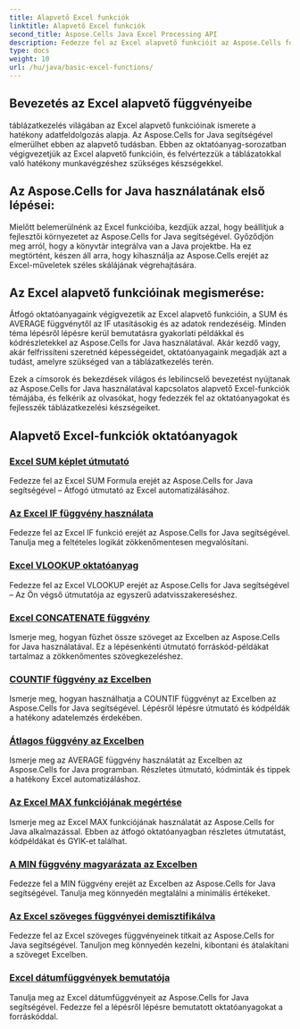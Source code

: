 ```yaml
---
title: Alapvető Excel funkciók
linktitle: Alapvető Excel funkciók
second_title: Aspose.Cells Java Excel Processing API
description: Fedezze fel az Excel alapvető funkcióit az Aspose.Cells for Java segítségével. Oktatóanyagaink lépésről lépésre lefedik az alapokat. Kezdje el a táblázatkezelést
type: docs
weight: 10
url: /hu/java/basic-excel-functions/
---
```

## Bevezetés az Excel alapvető függvényeibe

táblázatkezelés világában az Excel alapvető funkcióinak ismerete a hatékony adatfeldolgozás alapja. Az Aspose.Cells for Java segítségével elmerülhet ebben az alapvető tudásban. Ebben az oktatóanyag-sorozatban végigvezetjük az Excel alapvető funkcióin, és felvértezzük a táblázatokkal való hatékony munkavégzéshez szükséges készségekkel.

## Az Aspose.Cells for Java használatának első lépései:

Mielőtt belemerülnénk az Excel funkcióiba, kezdjük azzal, hogy beállítjuk a fejlesztői környezetet az Aspose.Cells for Java segítségével. Győződjön meg arról, hogy a könyvtár integrálva van a Java projektbe. Ha ez megtörtént, készen áll arra, hogy kihasználja az Aspose.Cells erejét az Excel-műveletek széles skálájának végrehajtására.

## Az Excel alapvető funkcióinak megismerése:

Átfogó oktatóanyagaink végigvezetik az Excel alapvető funkcióin, a SUM és AVERAGE függvénytől az IF utasításokig és az adatok rendezéséig. Minden téma lépésről lépésre kerül bemutatásra gyakorlati példákkal és kódrészletekkel az Aspose.Cells for Java használatával. Akár kezdő vagy, akár felfrissíteni szeretnéd képességeidet, oktatóanyagaink megadják azt a tudást, amelyre szükséged van a táblázatkezelés terén.

Ezek a címsorok és bekezdések világos és lebilincselő bevezetést nyújtanak az Aspose.Cells for Java használatával kapcsolatos alapvető Excel-funkciók témájába, és felkérik az olvasókat, hogy fedezzék fel az oktatóanyagokat és fejlesszék táblázatkezelési készségeiket.

## Alapvető Excel-funkciók oktatóanyagok
### [Excel SUM képlet útmutató](./excel-sum-formula-guide/)
Fedezze fel az Excel SUM Formula erejét az Aspose.Cells for Java segítségével – Átfogó útmutató az Excel automatizálásához.
### [Az Excel IF függvény használata](./how-to-use-excel-if-function/)
Fedezze fel az Excel IF funkció erejét az Aspose.Cells for Java segítségével. Tanulja meg a feltételes logikát zökkenőmentesen megvalósítani.
### [Excel VLOOKUP oktatóanyag](./excel-vlookup-tutorial/)
Fedezze fel az Excel VLOOKUP erejét az Aspose.Cells for Java segítségével – Az Ön végső útmutatója az egyszerű adatvisszakereséshez.
### [Excel CONCATENATE függvény](./excel-concatenate-function/)
Ismerje meg, hogyan fűzhet össze szöveget az Excelben az Aspose.Cells for Java használatával. Ez a lépésenkénti útmutató forráskód-példákat tartalmaz a zökkenőmentes szövegkezeléshez.
### [COUNTIF függvény az Excelben](./countif-function-in-excel/)
Ismerje meg, hogyan használhatja a COUNTIF függvényt az Excelben az Aspose.Cells for Java segítségével. Lépésről lépésre útmutató és kódpéldák a hatékony adatelemzés érdekében.
### [Átlagos függvény az Excelben](./average-function-in-excel/)
Ismerje meg az AVERAGE függvény használatát az Excelben az Aspose.Cells for Java programban. Részletes útmutató, kódminták és tippek a hatékony Excel automatizáláshoz.
### [Az Excel MAX funkciójának megértése](./understanding-excel-max-function/)
Ismerje meg az Excel MAX funkciójának használatát az Aspose.Cells for Java alkalmazással. Ebben az átfogó oktatóanyagban részletes útmutatást, kódpéldákat és GYIK-et találhat.
### [A MIN függvény magyarázata az Excelben](./min-function-in-excel-explained/)
Fedezze fel a MIN függvény erejét az Excelben az Aspose.Cells for Java segítségével. Tanulja meg könnyedén megtalálni a minimális értékeket.
### [Az Excel szöveges függvényei demisztifikálva](./excel-text-functions-demystified/)
Fedezze fel az Excel szöveges függvényeinek titkait az Aspose.Cells for Java segítségével. Tanuljon meg könnyedén kezelni, kibontani és átalakítani a szöveget Excelben.
### [Excel dátumfüggvények bemutatója](./excel-date-functions-tutorial/)
Tanulja meg az Excel dátumfüggvényeit az Aspose.Cells for Java segítségével. Fedezze fel a lépésről lépésre bemutatott oktatóanyagokat a forráskóddal.